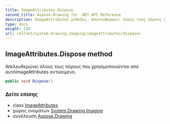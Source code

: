 ```yaml
---
title: ImageAttributes.Dispose
second_title: Aspose.Drawing for .NET API Reference
description: ImageAttributes μέθοδος. Απελευθερώνει όλους τους πόρους που χρησιμοποιούνται από αυτόImageAttributes αντικείμενο.
type: docs
weight: 120
url: /el/net/system.drawing.imaging/imageattributes/dispose/
---
```

## ImageAttributes.Dispose method

Απελευθερώνει όλους τους πόρους που χρησιμοποιούνται από αυτόImageAttributes αντικείμενο.

```csharp
public void Dispose()
```

### Δείτε επίσης

* class [ImageAttributes](../)
* χώρος ονομάτων [System.Drawing.Imaging](../../imageattributes/)
* συνέλευση [Aspose.Drawing](../../../)


